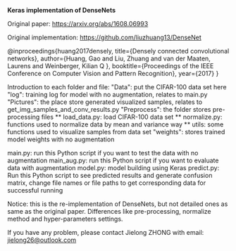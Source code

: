 **Keras implementation of DenseNets**

Original paper: https://arxiv.org/abs/1608.06993

Original implementation: https://github.com/liuzhuang13/DenseNet


@inproceedings{huang2017densely,
  title={Densely connected convolutional networks},
  author={Huang, Gao and Liu, Zhuang and van der Maaten, Laurens and Weinberger, Kilian Q },
  booktitle={Proceedings of the IEEE Conference on Computer Vision and Pattern Recognition},
  year={2017}
}


Introduction to each folder and file:
"Data": put the CIFAR-100 data set here
"log": training log for model with no augmentation, relates to main.py
"Pictures": the place store generated visualized samples, relates to get_img_samples_and_conv_results.py
"Preprocess": the folder stores pre-processing files
              ** load_data.py: load CIFAR-100 data set
              ** normalize.py: functions used to normalize data by mean and variance way
              ** utils: some functions used to visualize samples from data set
"weights": stores trained model weights with no augmentation


main.py: run this Python script if you want to test the data with no augmentation
main_aug.py: run this Python script if you want to evaluate data with augmentation
model.py: model building using Keras
predict.py: Run this Python script to see predicted results and generate confusion matrix, change file names
            or file paths to get corresponding data for successful running



Notice: this is the re-implementation of DenseNets, but not detailed ones as same as the original paper.
        Differences like pre-processing, normalize method and hyper-parameters settings.



If you have any problem, please contact Jielong ZHONG with email: jielong26@outlook.com

